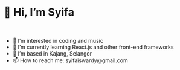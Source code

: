 <h1>👋 Hi, I’m Syifa </h1>
<br>
<ul>
  <li>👀 I’m interested in coding and music</li>
  <li>🌱 I’m currently learning React.js and other front-end frameworks</li>
  <li>📌 I’m based in Kajang, Selangor</li>
  <li>📫 How to reach me: syifaiswardy@gmail.com</li>
</ul>

<!---
syifaiswardy/syifaiswardy is a ✨ special ✨ repository because its `README.md` (this file) appears on your GitHub profile.
You can click the Preview link to take a look at your changes.
--->
